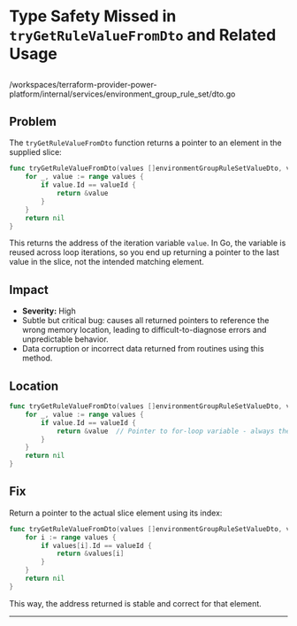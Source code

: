 # Type Safety Missed in `tryGetRuleValueFromDto` and Related Usage

## 
/workspaces/terraform-provider-power-platform/internal/services/environment_group_rule_set/dto.go

## Problem

The `tryGetRuleValueFromDto` function returns a pointer to an element in the supplied slice:

```go
func tryGetRuleValueFromDto(values []environmentGroupRuleSetValueDto, valueId string) *environmentGroupRuleSetValueDto {
    for _, value := range values {
        if value.Id == valueId {
            return &value
        }
    }
    return nil
}
```

This returns the address of the iteration variable `value`. In Go, the variable is reused across loop iterations, so you end up returning a pointer to the last value in the slice, not the intended matching element.

## Impact

- **Severity:** High
- Subtle but critical bug: causes all returned pointers to reference the wrong memory location, leading to difficult-to-diagnose errors and unpredictable behavior.
- Data corruption or incorrect data returned from routines using this method.

## Location

```go
func tryGetRuleValueFromDto(values []environmentGroupRuleSetValueDto, valueId string) *environmentGroupRuleSetValueDto {
    for _, value := range values {
        if value.Id == valueId {
            return &value  // Pointer to for-loop variable - always the same address!
        }
    }
    return nil
}
```

## Fix

Return a pointer to the actual slice element using its index:

```go
func tryGetRuleValueFromDto(values []environmentGroupRuleSetValueDto, valueId string) *environmentGroupRuleSetValueDto {
    for i := range values {
        if values[i].Id == valueId {
            return &values[i]
        }
    }
    return nil
}
```

This way, the address returned is stable and correct for that element.

---
